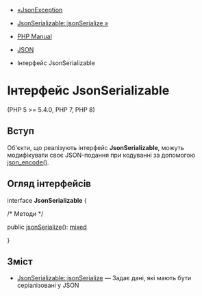 - [«JsonException](class.jsonexception.md)
- [JsonSerializable::jsonSerialize »](jsonserializable.jsonserialize.md)

- [PHP Manual](index.md)
- [JSON](book.json.md)
- Інтерфейс JsonSerializable

# Інтерфейс JsonSerializable

(PHP 5 \>= 5.4.0, PHP 7, PHP 8)

## Вступ

Об'єкти, що реалізують інтерфейс **JsonSerializable**, можуть
модифікувати своє JSON-подання при кодуванні за допомогою
[json_encode()](function.json-encode.md).

## Огляд інтерфейсів

interface **JsonSerializable** {

/\* Методи \*/

public [jsonSerialize](jsonserializable.jsonserialize.md)():
[mixed](language.types.declarations.md#language.types.declarations.mixed)

}

## Зміст

- [JsonSerializable::jsonSerialize](jsonserializable.jsonserialize.md)
— Задає дані, які мають бути серіалізовані у JSON
